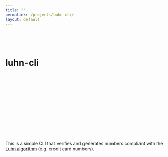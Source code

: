 ```yaml
---
title: ""
permalink: /projects/luhn-cli/
layout: default
---
```


# luhn-cli <a href="https://github.com/zbo14/luhn-cli"><svg class="svg-icon" style="vertical-align:middle"><use xlink:href="{{ '/assets/minima-social-icons.svg#github' | relative_url }}"></use></svg></a> <a href="https://www.npmjs.com/package/luhn-cli"><svg class="svg-icon" style="vertical-align:middle"><use xlink:href="{{ '/assets/minima-social-icons.svg#npm' | relative_url }}"></use></svg></a>

This is a simple CLI that verifies and generates numbers compliant with the [Luhn algorithm](https://en.wikipedia.org/wiki/Luhn_algorithm) (e.g. credit card numbers).
